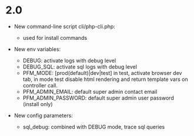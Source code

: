 # 2.0

* New command-line script cli/php-cli.php:
  * used for install commands

* New env variables:
  * DEBUG: activate logs with debug level
  * DEBUG_SQL: activate sql logs with debug level
  * PFM_MODE: [prod(default)|dev|test] in test, activate browser dev tab,
    in mode test disable html rendering and return template vars on controller call.
  * PFM_ADMIN_EMAIL: default super admin contact email
  * PFM_ADMIN_PASSWORD: default super admin user password (install only)

* New config parameters:
  * sql_debug: combined with DEBUG mode, trace sql queries
